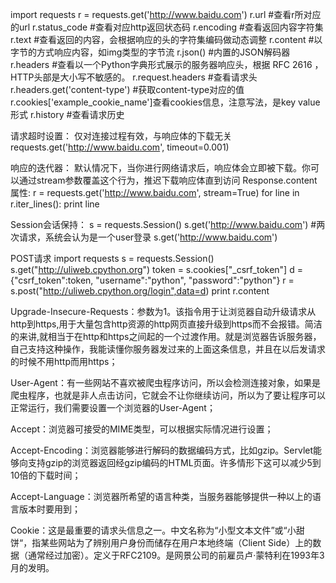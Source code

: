 import requests
r = requests.get('http://www.baidu.com')
r.url #查看r所对应的url
r.status_code #查看对应http返回状态码
r.encoding #查看返回内容字符集
r.text #查看返回的内容，会根据响应的头的字符集编码做动态调整
r.content #以字节的方式响应内容，如img类型的字节流
r.json() #内置的JSON解码器
r.headers #查看以一个Python字典形式展示的服务器响应头，根据 RFC 2616 ， HTTP头部是大小写不敏感的。
r.request.headers #查看请求头
r.headers.get('content-type') #获取content-type对应的值
r.cookies['example_cookie_name']查看cookies信息，注意写法，是key value形式
r.history #查看请求历史

请求超时设置：
仅对连接过程有效，与响应体的下载无关
requests.get('http://www.baidu.com', timeout=0.001) 

响应的迭代器：
默认情况下，当你进行网络请求后，响应体会立即被下载。你可以通过stream参数覆盖这个行为，推迟下载响应体直到访问 Response.content 属性:
r = requests.get('http://www.baidu.com', stream=True) 
for line in r.iter_lines():
    print line

Session会话保持：
s = requests.Session()
s.get('http://www.baidu.com') #两次请求，系统会认为是一个user登录
s.get('http://www.baidu.com')

POST请求
import requests
s = requests.Session()
s.get("http://uliweb.cpython.org")
token = s.cookies["_csrf_token"]
d ={"csrf_token":token,
    "username":"python",
    "password":"python"}
r = s.post("http://uliweb.cpython.org/login",data=d)
print r.content


Upgrade-Insecure-Requests：参数为1。该指令用于让浏览器自动升级请求从http到https,用于大量包含http资源的http网页直接升级到https而不会报错。简洁的来讲,就相当于在http和https之间起的一个过渡作用。就是浏览器告诉服务器，自己支持这种操作，我能读懂你服务器发过来的上面这条信息，并且在以后发请求的时候不用http而用https；

User-Agent：有一些网站不喜欢被爬虫程序访问，所以会检测连接对象，如果是爬虫程序，也就是非人点击访问，它就会不让你继续访问，所以为了要让程序可以正常运行，我们需要设置一个浏览器的User-Agent；

Accept：浏览器可接受的MIME类型，可以根据实际情况进行设置；

Accept-Encoding：浏览器能够进行解码的数据编码方式，比如gzip。Servlet能够向支持gzip的浏览器返回经gzip编码的HTML页面。许多情形下这可以减少5到10倍的下载时间；

Accept-Language：浏览器所希望的语言种类，当服务器能够提供一种以上的语言版本时要用到；

Cookie：这是最重要的请求头信息之一。中文名称为“小型文本文件”或“小甜饼“，指某些网站为了辨别用户身份而储存在用户本地终端（Client Side）上的数据（通常经过加密）。定义于RFC2109。是网景公司的前雇员卢·蒙特利在1993年3月的发明。